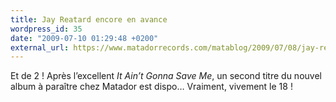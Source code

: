 ```yaml
---
title: Jay Reatard encore en avance
wordpress_id: 35
date: "2009-07-10 01:29:48 +0200"
external_url: https://www.matadorrecords.com/matablog/2009/07/08/jay-reatard-second-mp3-from-watch-me-fall-wounded
---
```


Et de 2 ! Après l’excellent _It Ain’t Gonna Save Me_, un second titre du nouvel
album à paraître chez Matador est dispo… Vraiment, vivement le 18 !
